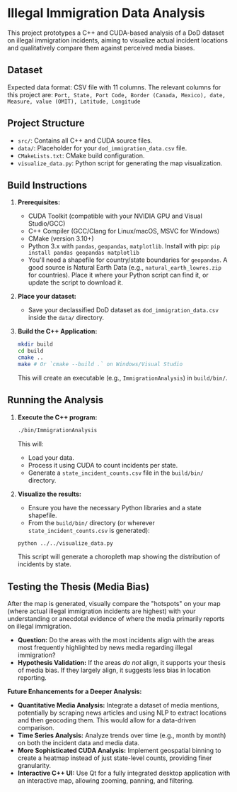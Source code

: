 # Illegal Immigration Data Analysis

This project prototypes a C++ and CUDA-based analysis of a DoD dataset on illegal immigration incidents, aiming to visualize actual incident locations and qualitatively compare them against perceived media biases.

## Dataset

Expected data format: CSV file with 11 columns. The relevant columns for this project are:
`Port, State, Port Code, Border (Canada, Mexico), date, Measure, value (OMIT), Latitude, Longitude`

## Project Structure

* `src/`: Contains all C++ and CUDA source files.
* `data/`: Placeholder for your `dod_immigration_data.csv` file.
* `CMakeLists.txt`: CMake build configuration.
* `visualize_data.py`: Python script for generating the map visualization.

## Build Instructions

1.  **Prerequisites:**
    * CUDA Toolkit (compatible with your NVIDIA GPU and Visual Studio/GCC)
    * C++ Compiler (GCC/Clang for Linux/macOS, MSVC for Windows)
    * CMake (version 3.10+)
    * Python 3.x with `pandas`, `geopandas`, `matplotlib`. Install with pip:
        `pip install pandas geopandas matplotlib`
    * You'll need a shapefile for country/state boundaries for `geopandas`. A good source is Natural Earth Data (e.g., `natural_earth_lowres.zip` for countries). Place it where your Python script can find it, or update the script to download it.

2.  **Place your dataset:**
    * Save your declassified DoD dataset as `dod_immigration_data.csv` inside the `data/` directory.

3.  **Build the C++ Application:**

    ```bash
    mkdir build
    cd build
    cmake ..
    make # Or `cmake --build .` on Windows/Visual Studio
    ```

    This will create an executable (e.g., `ImmigrationAnalysis`) in `build/bin/`.

## Running the Analysis

1.  **Execute the C++ program:**

    ```bash
    ./bin/ImmigrationAnalysis
    ```

    This will:
    * Load your data.
    * Process it using CUDA to count incidents per state.
    * Generate a `state_incident_counts.csv` file in the `build/bin/` directory.

2.  **Visualize the results:**
    * Ensure you have the necessary Python libraries and a state shapefile.
    * From the `build/bin/` directory (or wherever `state_incident_counts.csv` is generated):

    ```bash
    python ../../visualize_data.py
    ```
    This script will generate a choropleth map showing the distribution of incidents by state.

## Testing the Thesis (Media Bias)

After the map is generated, visually compare the "hotspots" on your map (where actual illegal immigration incidents are highest) with your understanding or anecdotal evidence of where the media primarily reports on illegal immigration.

* **Question:** Do the areas with the most incidents align with the areas most frequently highlighted by news media regarding illegal immigration?
* **Hypothesis Validation:** If the areas *do not* align, it supports your thesis of media bias. If they largely align, it suggests less bias in location reporting.

**Future Enhancements for a Deeper Analysis:**

* **Quantitative Media Analysis:** Integrate a dataset of media mentions, potentially by scraping news articles and using NLP to extract locations and then geocoding them. This would allow for a data-driven comparison.
* **Time Series Analysis:** Analyze trends over time (e.g., month by month) on both the incident data and media data.
* **More Sophisticated CUDA Analysis:** Implement geospatial binning to create a heatmap instead of just state-level counts, providing finer granularity.
* **Interactive C++ UI:** Use Qt for a fully integrated desktop application with an interactive map, allowing zooming, panning, and filtering.